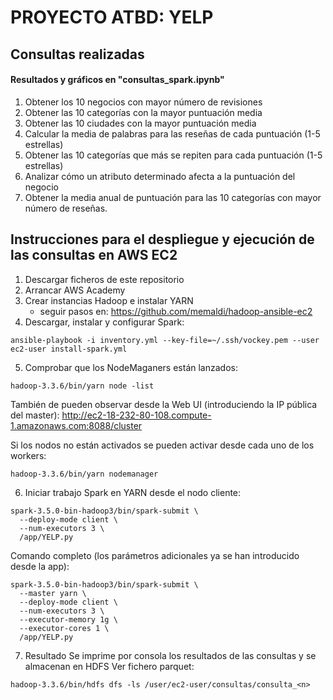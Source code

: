 # PROYECTO ATBD: YELP

## Consultas realizadas

#### Resultados y gráficos en "consultas_spark.ipynb"
1. Obtener los 10 negocios con mayor número de revisiones
2. Obtener las 10 categorías con la mayor puntuación media
3. Obtener las 10 ciudades con la mayor puntuación media
4. Calcular la media de palabras para las reseñas de cada puntuación (1-5 estrellas)
5. Obtener las 10 categorías que más se repiten para cada puntuación (1-5 estrellas)
6. Analizar cómo un atributo determinado afecta a la puntuación del negocio
7. Obtener la media anual de puntuación para las 10 categorías con mayor número de reseñas.


## Instrucciones para el despliegue y ejecución de las consultas en AWS EC2

1. Descargar ficheros de este repositorio
2. Arrancar AWS Academy
3. Crear instancias Hadoop e instalar YARN
   - seguir pasos en: https://github.com/memaldi/hadoop-ansible-ec2
4. Descargar, instalar y configurar Spark:
```
ansible-playbook -i inventory.yml --key-file=~/.ssh/vockey.pem --user ec2-user install-spark.yml
```
5. Comprobar que los NodeMaganers están lanzados:
```
hadoop-3.3.6/bin/yarn node -list
```
También de pueden observar desde la Web UI (introduciendo la IP pública del master):
http://ec2-18-232-80-108.compute-1.amazonaws.com:8088/cluster

Si los nodos no están activados se pueden activar desde cada uno de los workers:
```
hadoop-3.3.6/bin/yarn nodemanager
```

6. Iniciar trabajo Spark en YARN desde el nodo cliente:

```
spark-3.5.0-bin-hadoop3/bin/spark-submit \
  --deploy-mode client \
  --num-executors 3 \
  /app/YELP.py
```

Comando completo (los parámetros adicionales ya se han introducido desde la app):
```
spark-3.5.0-bin-hadoop3/bin/spark-submit \
  --master yarn \
  --deploy-mode client \
  --num-executors 3 \
  --executor-memory 1g \
  --executor-cores 1 \
  /app/YELP.py
```

7. Resultado
Se imprime por consola los resultados de las consultas y se almacenan en HDFS
Ver fichero parquet:
```
hadoop-3.3.6/bin/hdfs dfs -ls /user/ec2-user/consultas/consulta_<n>
```
